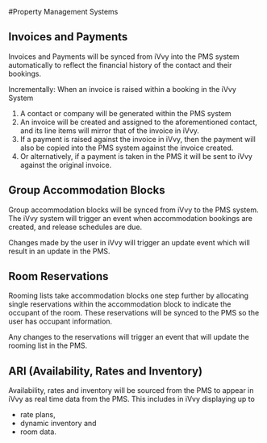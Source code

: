#Property Management Systems

## Invoices and Payments

Invoices and Payments will be synced from iVvy into the PMS system automatically to reflect the financial history of the contact and their bookings. 

Incrementally: When an invoice is raised within a booking in the iVvy System

1. A contact or company will be generated within the PMS system
2. An invoice will be created and assigned to the aforementioned contact, and its line items will mirror that of the invoice in iVvy. 
3. If a payment is raised against the invoice in iVvy, then the payment will also be copied into the PMS system against the invoice created. 
4. Or alternatively, if a payment is taken in the PMS it will be sent to iVvy against the original invoice. 
 
## Group Accommodation Blocks

Group accommodation blocks will be synced from iVvy to the PMS system. The iVvy system will trigger an event when accommodation bookings are created, and release schedules are due. 

Changes made by the user in iVvy will trigger an update event which will result in an update in the PMS.

## Room Reservations

Rooming lists take accommodation blocks one step further by allocating single reservations within the accommodation block to indicate the occupant of the room. These reservations will be synced to the PMS so the user has occupant information. 

Any changes to the reservations will trigger an event that will update the rooming list in the PMS. 

## ARI (Availability, Rates and Inventory)

Availability, rates and inventory will be sourced from the PMS to appear in iVvy as real time data from the PMS. This includes in iVvy displaying up to 
* rate plans, 
* dynamic inventory and 
* room data. 
